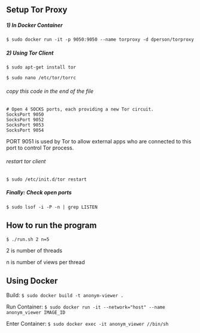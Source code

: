 ## Setup Tor Proxy

##### 1) In Docker Container

`$ sudo docker run -it -p 9050:9050 --name torproxy -d dperson/torproxy`

##### 2) Using Tor Client

`$ sudo apt-get install tor`

`$ sudo nano /etc/tor/torrc`

###### copy this code in the end of the file

```
# Open 4 SOCKS ports, each providing a new Tor circuit.
SocksPort 9050
SocksPort 9052
SocksPort 9053
SocksPort 9054

```

PORT 9051 is used by Tor to allow external apps who are connected to this port to control Tor process.

###### restart tor client

`$ sudo /etc/init.d/tor restart`

##### Finally: Check open ports

`$ sudo lsof -i -P -n | grep LISTEN`

## How to run the program

`$ ./run.sh 2 n=5`

2 is number of threads

n is number of views per thread

## Using Docker

Build: `$ sudo docker build -t anonym-viewer .`

Run Container: `$ sudo docker run -it --network="host" --name anonym_viewer IMAGE_ID`

Enter Container: `$ sudo docker exec -it anonym_viewer //bin/sh`
